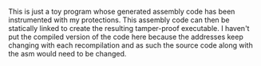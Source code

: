 This is just a toy program whose generated assembly code 
has been instrumented with my protections. This assembly
code can then be statically linked to create the
resulting tamper-proof executable. I haven't put the
compiled version of the code here because the addresses
keep changing with each recompilation and as such the 
source code along with the asm would need to be changed.
